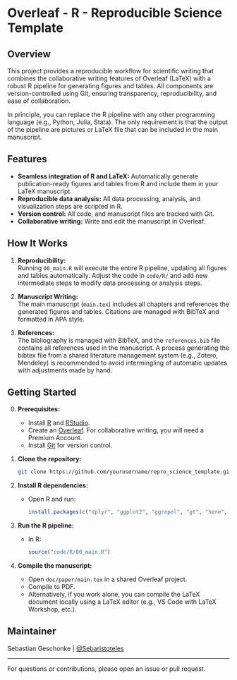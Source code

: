 # Overleaf - R - Reproducible Science Template

## Overview

This project provides a reproducible workflow for scientific writing that combines the collaborative writing features of Overleaf (LaTeX) with a robust R pipeline for generating figures and tables. All components are version-controlled using Git, ensuring transparency, reproducibility, and ease of collaboration.

In principle, you can replace the R pipeline with any other programming language (e.g., Python, Julia, Stata). The only requirement is that the output of the pipeline are pictures or LaTeX file that can be included in the main manuscript.

## Features

- **Seamless integration of R and LaTeX:** Automatically generate publication-ready figures and tables from R and include them in your LaTeX manuscript.
- **Reproducible data analysis:** All data processing, analysis, and visualization steps are scripted in R.
- **Version control:** All code, and manuscript files are tracked with Git.
- **Collaborative writing:** Write and edit the manuscript in Overleaf.


## How It Works

1. **Reproducibility:**  
   Running `00_main.R` will execute the entire R pipeline, updating all figures and tables automatically. Adjust the code in `code/R/` and add new intermediate steps to modify data processing or analysis steps.

2. **Manuscript Writing:**  
   The main manuscript (`main.tex`) includes all chapters and references the generated figures and tables. Citations are managed with BibTeX and formatted in APA style.

3. **References:**  
   The bibliography is managed with BibTeX, and the `references.bib` file contains all references used in the manuscript. A process generating the bibtex file from a shared literature management system (e.g., Zotero, Mendeley) is recommended to avoid intermingling of automatic updates with adjustments made by hand.


## Getting Started

0. **Prerequisites:**
   - Install [R](https://cran.r-project.org/) and [RStudio](https://www.rstudio.com/products/rstudio/download/).
   - Create an [Overleaf](https://www.overleaf.com/). For collaborative writing, you will need a Premium Account.
   - Install [Git](https://git-scm.com/) for version control.

1. **Clone the repository:**
   ```sh
   git clone https://github.com/yourusername/repro_science_template.git
   ```

2. **Install R dependencies:**
   - Open R and run:
     ```r
     install.packages(c("dplyr", "ggplot2", "ggrepel", "gt", "here", "gapminder"))
     ```

3. **Run the R pipeline:**
   - In R:
     ```r
     source("code/R/00_main.R")
     ```

4. **Compile the manuscript:**
   - Open `doc/paper/main.tex` in a shared Overleaf project.
   - Compile to PDF.
   - Alternatively, if you work alone, you can compile the LaTeX document locally using a LaTeX editor (e.g., VS Code with LaTeX Workshop, etc.).


## Maintainer

Sebastian Geschonke | [@Sebaristoteles](https://github.com/Sebaristoteles)

---

For questions or contributions, please open an issue or pull request.